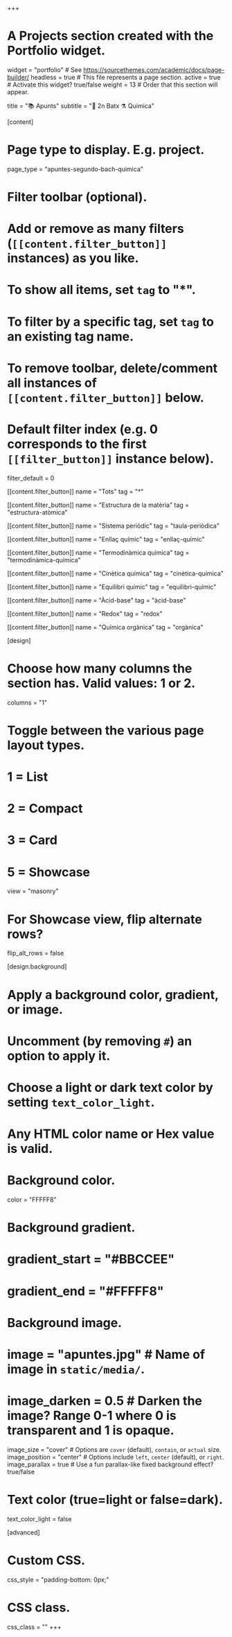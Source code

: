+++
# A Projects section created with the Portfolio widget.
widget = "portfolio"  # See https://sourcethemes.com/academic/docs/page-builder/
headless = true  # This file represents a page section.
active = true  # Activate this widget? true/false
weight = 13  # Order that this section will appear.

title = "📚 Apunts"
subtitle = "📓 2n Batx ⚗️ Química"

[content]
  # Page type to display. E.g. project.
  page_type = "apuntes-segundo-bach-quimica"

  # Filter toolbar (optional).
  # Add or remove as many filters (`[[content.filter_button]]` instances) as you like.
  # To show all items, set `tag` to "*".
  # To filter by a specific tag, set `tag` to an existing tag name.
  # To remove toolbar, delete/comment all instances of `[[content.filter_button]]` below.

  # Default filter index (e.g. 0 corresponds to the first `[[filter_button]]` instance below).
  filter_default = 0

  [[content.filter_button]]
    name = "Tots"
    tag = "*"

  [[content.filter_button]]
    name = "Estructura de la matèria"
    tag = "estructura-atòmica"

  [[content.filter_button]]
    name = "Sistema periòdic"
    tag = "taula-periòdica"

  [[content.filter_button]]
    name = "Enllaç químic"
    tag = "enllaç-químic"

  [[content.filter_button]]
    name = "Termodinàmica química"
    tag = "termodinàmica-química"

  [[content.filter_button]]
    name = "Cinètica química"
    tag = "cinètica-química"

  [[content.filter_button]]
    name = "Equilibri químic"
    tag = "equilibri-químic"

  [[content.filter_button]]
    name = "Àcid-base"
    tag = "àcid-base"

  [[content.filter_button]]
    name = "Redox"
    tag = "redox"

  [[content.filter_button]]
    name = "Química orgànica"
    tag = "orgànica"

[design]
  # Choose how many columns the section has. Valid values: 1 or 2.
  columns = "1"

  # Toggle between the various page layout types.
  #   1 = List
  #   2 = Compact
  #   3 = Card
  #   5 = Showcase
  view = "masonry"

  # For Showcase view, flip alternate rows?
  flip_alt_rows = false

[design.background]
  # Apply a background color, gradient, or image.
  #   Uncomment (by removing `#`) an option to apply it.
  #   Choose a light or dark text color by setting `text_color_light`.
  #   Any HTML color name or Hex value is valid.

  # Background color.
  color = "FFFFF8"

  # Background gradient.
  # gradient_start = "#BBCCEE"
  # gradient_end = "#FFFFF8"

  # Background image.
  # image = "apuntes.jpg"  # Name of image in `static/media/`.
  # image_darken = 0.5  # Darken the image? Range 0-1 where 0 is transparent and 1 is opaque.
  image_size = "cover"  #  Options are `cover` (default), `contain`, or `actual` size.
  image_position = "center"  # Options include `left`, `center` (default), or `right`.
  image_parallax = true  # Use a fun parallax-like fixed background effect? true/false

  # Text color (true=light or false=dark).
  text_color_light = false

[advanced]
 # Custom CSS.
 css_style = "padding-bottom: 0px;"

 # CSS class.
 css_class = ""
+++

